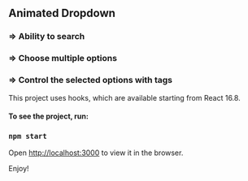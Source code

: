 ## Animated Dropdown



### => Ability to search
### => Choose multiple options
### => Control the selected options with tags

This project uses hooks, which are available starting from React 16.8.


#### To see the project, run:

### `npm start`

Open [http://localhost:3000](http://localhost:3000) to view it in the browser.

Enjoy!
